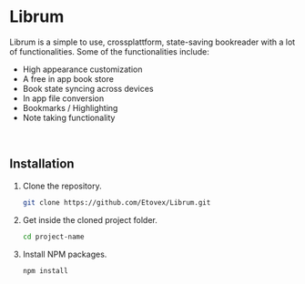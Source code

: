 # Librum

Librum is a simple to use, crossplattform, state-saving bookreader with a lot of functionalities. Some of the functionalities include:
- High appearance customization
- A free in app book store
- Book state syncing across devices
- In app file conversion
- Bookmarks / Highlighting
- Note taking functionality


<br>
<!-- INSTALLATION //////////////////////////////////////////////////////// -->

## Installation

1. Clone the repository.
    ```sh
    git clone https://github.com/Etovex/Librum.git
    ```
2. Get inside the cloned project folder.
    ```sh
    cd project-name
    ```
3. Install NPM packages.
    ```sh
    npm install
    ```

<br>
